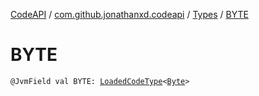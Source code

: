 [CodeAPI](../../index.md) / [com.github.jonathanxd.codeapi](../index.md) / [Types](index.md) / [BYTE](.)

# BYTE

`@JvmField val BYTE: `[`LoadedCodeType`](../../com.github.jonathanxd.codeapi.type/-loaded-code-type/index.md)`<`[`Byte`](https://kotlinlang.org/api/latest/jvm/stdlib/kotlin/-byte/index.html)`>`